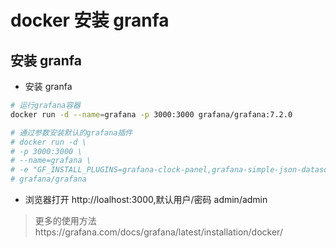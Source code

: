 # docker 安装 granfa

## 安装 granfa

- 安装 granfa

```bash
# 运行grafana容器
docker run -d --name=grafana -p 3000:3000 grafana/grafana:7.2.0

# 通过参数安装默认的grafana插件
# docker run -d \
# -p 3000:3000 \
# --name=grafana \
# -e "GF_INSTALL_PLUGINS=grafana-clock-panel,grafana-simple-json-datasource" \
# grafana/grafana

```

- 浏览器打开 http://loalhost:3000,默认用户/密码 admin/admin

> 更多的使用方法https://grafana.com/docs/grafana/latest/installation/docker/
